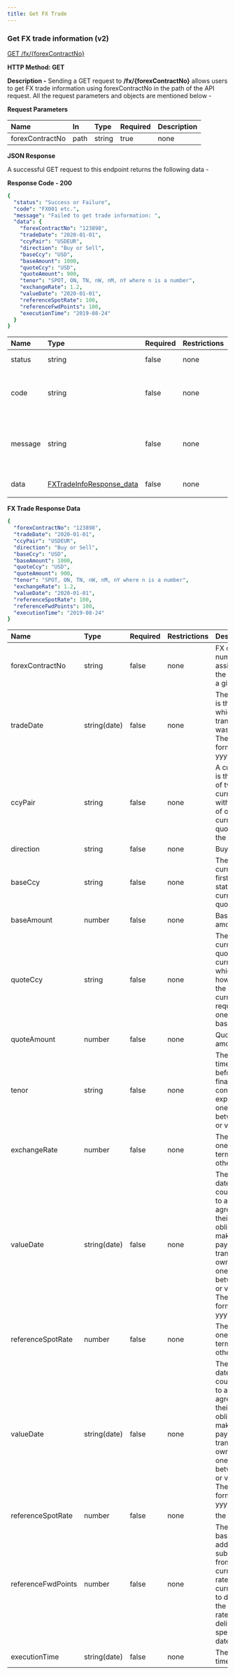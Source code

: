 ```yaml
---
title: Get FX Trade
---
```


### **Get FX trade information (v2)**

[GET /fx/{forexContractNo}](https://finzlyconnect-api-developer-portal.redoc.ly/openapi/paymentapi/operation/getFXTradeInformationV2/)

**HTTP Method: GET**

**Description -** Sending a GET request to  **/fx/{forexContractNo}** allows users to get FX trade information using forexContractNo in the path of the API request. All the request parameters and objects are mentioned below - 



**Request Parameters**


|**Name** |**In**|**Type**|**Required**|**Description**|
| :- | :- | :- | :- | :- |
|forexContractNo|path|string|true|none|

**JSON Response**

A successful GET request to this endpoint returns the following data -

**Response Code - 200**

```yaml Before
{
  "status": "Success or Failure",
  "code": "FX001 etc.",
  "message": "Failed to get trade information: ",
  "data": {
    "forexContractNo": "123898",
    "tradeDate": "2020-01-01",
    "ccyPair": "USDEUR",
    "direction": "Buy or Sell",
    "baseCcy": "USD",
    "baseAmount": 1000,
    "quoteCcy": "USD",
    "quoteAmount": 900,
    "tenor": "SPOT, ON, TN, nW, nM, nY where n is a number",
    "exchangeRate": 1.2,
    "valueDate": "2020-01-01",
    "referenceSpotRate": 100,
    "referenceFwdPoints": 100,
    "executionTime": "2019-08-24"
  }
}

```

|**Name**|**Type**|**Required**|**Restrictions**|**Description**|
| :- | :- | :- | :- | :- |
|status|string|false|none|This will return Success/Failed|
|code|string|false|none|This will indicate the error code in case of API error|
|message|string|false|none|This will be the detailed error message indicating what failed and how to fix the issue|
|data|<p>[FXTradeInfoResponse_data](https://finzlyconnect-api-developer-portal.redoc.ly/openapi/paymentapi/operation/getFXTradeInformationV2/)</p><p></p>|false|none|none|

**FX Trade Response Data**

```yaml Before
{
  "forexContractNo": "123898",
  "tradeDate": "2020-01-01",
  "ccyPair": "USDEUR",
  "direction": "Buy or Sell",
  "baseCcy": "USD",
  "baseAmount": 1000,
  "quoteCcy": "USD",
  "quoteAmount": 900,
  "tenor": "SPOT, ON, TN, nW, nM, nY where n is a number",
  "exchangeRate": 1.2,
  "valueDate": "2020-01-01",
  "referenceSpotRate": 100,
  "referenceFwdPoints": 100,
  "executionTime": "2019-08-24"
}

```

|**Name**|**Type**|**Required**|**Restrictions**|**Description**|
| :- | :- | :- | :- | :- |
|forexContractNo|string|false|none|FX contract number assigned by the system for a given trade.|
|tradeDate|string(date)|false|none|The trade date is the date on which a transaction was executed. The date format is in yyyy-mm-dd.|
|ccyPair|string|false|none|A currency pair is the quotation of two different currencies, with the value of one currency being quoted against the other|
|direction|string|false|none|Buy or Sell|
|baseCcy|string|false|none|The base currency is the first currency stated in a currency pair quote|
|baseAmount|number|false|none|Base currency amount|
|quoteCcy|string|false|none|The second currency is the quote currency, which states how much of the quote currency is required to buy one unit of the base currency.|
|quoteAmount|number|false|none|Quote currency amount|
|tenor|string|false|none|The length of time remaining before a financial contract expires. Only one is needed between tenor or valueDate.|
|exchangeRate|number|false|none|The price of one currency in terms of the other|
|valueDate|string(date)|false|none|The delivery date on which counterparties to a transaction agree to settle their respective obligations by making payments and transferring ownership.Only one is needed between tenor or valueDate. The date format is in yyyy-mm-dd.|
|referenceSpotRate|number|false|none|The price of one currency in terms of the other|
|valueDate|string(date)|false|none|The delivery date on which counterparties to a transaction agree to settle their respective obligations by making payments and transferring ownership.Only one is needed between tenor or valueDate. The date format is in yyyy-mm-dd.|
|referenceSpotRate|number|false|none|the offered rate|
|referenceFwdPoints|number|false|none|The number of basis points added to or subtracted from the current spot rate of a currency pair to determine the forward rate for delivery on a specific value date|
|executionTime|string(date)|false|none|The execution time|